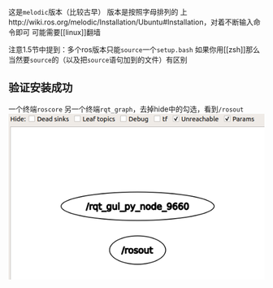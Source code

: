 这是`melodic`版本（比较古早）
版本是按照字母排列的
上http://wiki.ros.org/melodic/Installation/Ubuntu#Installation，对着不断输入命令即可
可能需要[[linux]]翻墙

注意1.5节中提到：多个ros版本只能`source`一个`setup.bash`
如果你用[[zsh]]那么当然要`source`的（以及把`source`语句加到的文件）有区别

## 验证安装成功
一个终端`roscore`
另一个终端`rqt_graph`，去掉hide中的勾选，看到`/rosout`
![](installation-rqt-graph.png)